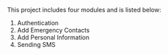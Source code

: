 
This project includes four modules and is listed below:
 
1) Authentication
2) Add Emergency Contacts
3) Add Personal Information
4) Sending SMS



